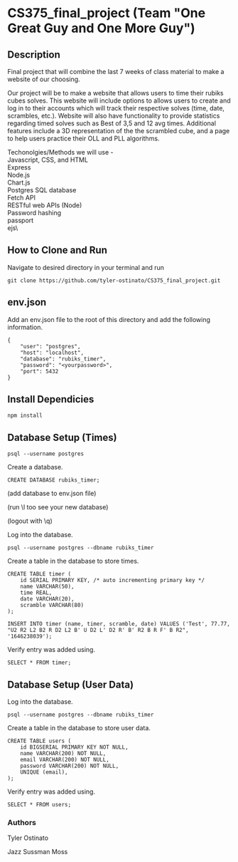 # CS375_final_project (Team "One Great Guy and One More Guy")

## Description
Final project that will combine the last 7 weeks of class material to make a website of our choosing. 

Our project will be to make a website that allows users to time their rubiks cubes solves. This website will include options to allows users to create and log in to their accounts which will track their respective solves (time, date, scrambles, etc.). Website will also have functionality to provide statistics regarding timed solves such as Best of 3,5 and 12 avg times. Additional features include a 3D representation of the the scrambled cube, and a page to help users practice their OLL and PLL algorithms. 

Techonolgies/Methods we will use -\
Javascript, CSS, and HTML\
Express\
Node.js\
Chart.js\
Postgres SQL database\
Fetch API\
RESTful web APIs (Node)\
Password hashing\
passport\
ejs\

## How to Clone and Run
Navigate to desired directory in your terminal and run
```
git clone https://github.com/tyler-ostinato/CS375_final_project.git
```

## env.json
Add an env.json file to the root of this directory and add the following information.

```
{
	"user": "postgres",
	"host": "localhost",
	"database": "rubiks_timer",
	"password": "<yourpassword>",
	"port": 5432
}
```
## Install Dependicies
```
npm install  
```

## Database Setup (Times)
```
psql --username postgres
```
Create a database.
```
CREATE DATABASE rubiks_timer;
```
(add database to env.json file)

(run \l too see your new database)

(logout with \q)

Log into the database.
```
psql --username postgres --dbname rubiks_timer
```
Create a table in the database to store times.
```
CREATE TABLE timer (
    id SERIAL PRIMARY KEY, /* auto incrementing primary key */
    name VARCHAR(50),
    time REAL,
    date VARCHAR(20),
    scramble VARCHAR(80)
);
```
```
INSERT INTO timer (name, timer, scramble, date) VALUES ('Test', 77.77, "U2 R2 L2 B2 R D2 L2 B' U D2 L' D2 R' B' R2 B R F' B R2", '1646238039');
```
Verify entry was added using.
```
SELECT * FROM timer;
```

## Database Setup (User Data)
Log into the database.
```
psql --username postgres --dbname rubiks_timer
```
Create a table in the database to store user data.
```
CREATE TABLE users (
    id BIGSERIAL PRIMARY KEY NOT NULL,
    name VARCHAR(200) NOT NULL,
    email VARCHAR(200) NOT NULL,
    password VARCHAR(200) NOT NULL,
    UNIQUE (email),
);
```
Verify entry was added using.
```
SELECT * FROM users;
```

### Authors
Tyler Ostinato

Jazz Sussman Moss
